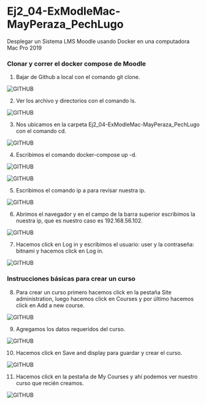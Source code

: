# Ej2_04-ExModleMac-MayPeraza_PechLugo
Desplegar un Sistema LMS Moodle usando Docker en una computadora Mac Pro  2019

### Clonar y correr el docker compose de Moodle

1. Bajar de Github a local con el comando git clone.

![GITHUB](imgs/imagen1)

2.	Ver los archivo y directorios con el comando ls.

![GITHUB](imgs/imagen2)

3. Nos ubicamos en la carpeta Ej2_04-ExModleMac-MayPeraza_PechLugo con el comando cd.

![GITHUB](imgs/imagen3)

4. Escribimos el comando docker-compose up -d.

![GITHUB](imgs/imagen4)

![GITHUB](imgs/imagen5)

5. Escribimos el comando ip a para revisar nuestra ip.

![GITHUB](imgs/imagen6)

6. Abrimos el navegador y en el campo de la barra superior escribimos la nuestra ip, que es nuestro caso es 192.168.56.102.

![GITHUB](imgs/imagen7)

7. Hacemos click en Log in y escribimos el usuario: user y la contraseña: bitnami y hacemos click en Log in.

![GITHUB](imgs/imagen8)

### Instrucciones básicas para crear un curso

8. Para crear un curso primero hacemos click en la pestaña Site administration, luego hacemos click en Courses y por último hacemos click en Add a new course.

![GITHUB](imgs/imagen9)

9.	Agregamos los datos requeridos del curso.

![GITHUB](imgs/imagen10)

10.	Hacemos click en Save and display para guardar y crear el curso.

![GITHUB](imgs/imagen11)

11.	Hacemos click en la pestaña de My Courses y ahí podemos ver nuestro curso que recién creamos.

![GITHUB](imgs/imagen12)
